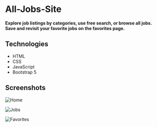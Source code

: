 # All-Jobs-Site


**Explore job listings by categories, use free search, or browse all jobs. Save and revisit your favorite jobs on the favorites page.**

## Technologies

- HTML
- CSS
- JavaScript
- Bootstrap 5

## Screenshots

![Home](https://user-images.githubusercontent.com/110486605/218167281-15d4ce86-419f-4cb9-978f-b19ebaae00b8.png)

![Jobs](https://user-images.githubusercontent.com/110486605/218167305-23da6766-c99b-457c-a875-145601cebf34.png)

![Favorites](https://user-images.githubusercontent.com/110486605/218167342-8b108904-386a-4997-9c9a-3b8211fe317c.png)

